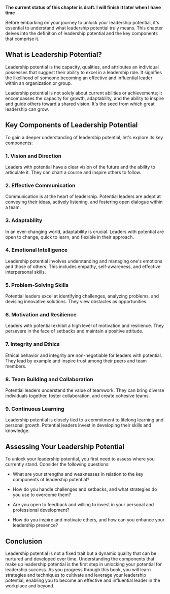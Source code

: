 **The current status of this chapter is draft. I will finish it later when I have time**

Before embarking on your journey to unlock your leadership potential, it's essential to understand what leadership potential truly means. This chapter delves into the definition of leadership potential and the key components that comprise it.

What is Leadership Potential?
-----------------------------

Leadership potential is the capacity, qualities, and attributes an individual possesses that suggest their ability to excel in a leadership role. It signifies the likelihood of someone becoming an effective and influential leader within an organization or group.

Leadership potential is not solely about current abilities or achievements; it encompasses the capacity for growth, adaptability, and the ability to inspire and guide others toward a shared vision. It's the seed from which great leadership can grow.

Key Components of Leadership Potential
--------------------------------------

To gain a deeper understanding of leadership potential, let's explore its key components:

### 1. **Vision and Direction**

Leaders with potential have a clear vision of the future and the ability to articulate it. They can chart a course and inspire others to follow.

### 2. **Effective Communication**

Communication is at the heart of leadership. Potential leaders are adept at conveying their ideas, actively listening, and fostering open dialogue within a team.

### 3. **Adaptability**

In an ever-changing world, adaptability is crucial. Leaders with potential are open to change, quick to learn, and flexible in their approach.

### 4. **Emotional Intelligence**

Leadership potential involves understanding and managing one's emotions and those of others. This includes empathy, self-awareness, and effective interpersonal skills.

### 5. **Problem-Solving Skills**

Potential leaders excel at identifying challenges, analyzing problems, and devising innovative solutions. They view obstacles as opportunities.

### 6. **Motivation and Resilience**

Leaders with potential exhibit a high level of motivation and resilience. They persevere in the face of setbacks and maintain a positive attitude.

### 7. **Integrity and Ethics**

Ethical behavior and integrity are non-negotiable for leaders with potential. They lead by example and inspire trust among their peers and team members.

### 8. **Team Building and Collaboration**

Potential leaders understand the value of teamwork. They can bring diverse individuals together, foster collaboration, and create cohesive teams.

### 9. **Continuous Learning**

Leadership potential is closely tied to a commitment to lifelong learning and personal growth. Potential leaders invest in developing their skills and knowledge.

Assessing Your Leadership Potential
-----------------------------------

To unlock your leadership potential, you first need to assess where you currently stand. Consider the following questions:

* What are your strengths and weaknesses in relation to the key components of leadership potential?

* How do you handle challenges and setbacks, and what strategies do you use to overcome them?

* Are you open to feedback and willing to invest in your personal and professional development?

* How do you inspire and motivate others, and how can you enhance your leadership presence?

Conclusion
----------

Leadership potential is not a fixed trait but a dynamic quality that can be nurtured and developed over time. Understanding the components that make up leadership potential is the first step in unlocking your potential for leadership success. As you progress through this book, you will learn strategies and techniques to cultivate and leverage your leadership potential, enabling you to become an effective and influential leader in the workplace and beyond.
